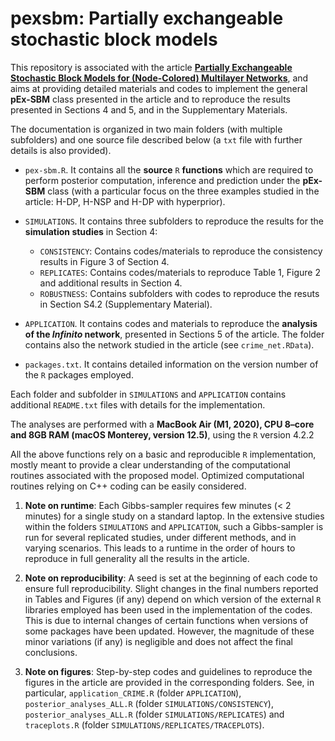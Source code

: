 # pexsbm: Partially exchangeable stochastic block models

This repository is associated with the article [**Partially Exchangeable Stochastic Block Models for (Node-Colored) Multilayer Networks**](https://arxiv.org/abs/2410.10619), and aims at providing detailed materials and codes to implement the general **pEx-SBM** class presented in the article and to reproduce the results presented in Sections 4 and 5, and in the Supplementary Materials.

The documentation is organized in two main folders (with multiple subfolders) and one source file described below (a `txt` file with further details is also provided).

- `pex-sbm.R`. It contains all the **source** `R` **functions** which are required to perform posterior computation, inference and prediction under the **pEx-SBM** class (with a particular focus on the three examples studied in the article: H-DP, H-NSP and H-DP with hyperprior).

- `SIMULATIONS`. It contains three subfolders to reproduce the results for the **simulation studies** in Section 4:
	- `CONSISTENCY`: Contains codes/materials to reproduce the consistency results in Figure 3 of Section 4.
	- `REPLICATES`: Contains codes/materials to reproduce Table 1, Figure 2 and additional results in Section 4.
	- `ROBUSTNESS`: Contains subfolders with codes to reproduce the resuts in Section S4.2 (Supplementary Material).
	
- `APPLICATION`. It contains codes and materials to reproduce the **analysis of the *Infinito* network**, presented in Sections 5 of the article. The folder contains also the network studied in the article (see `crime_net.RData`).

- `packages.txt`. It contains detailed information on the version number of the `R` packages employed.

Each folder and subfolder in `SIMULATIONS` and `APPLICATION` contains additional `README.txt` files with details for the implementation.

The analyses are performed with a **MacBook Air (M1, 2020), CPU 8–core and 8GB RAM (macOS Monterey, version 12.5)**, using the `R` version 4.2.2

All the above functions rely on a basic and reproducible `R` implementation, mostly meant to provide a clear understanding of the computational routines associated with the proposed model. Optimized computational routines relying on C++ coding can be easily considered. 

1. **Note on runtime**: Each Gibbs-sampler requires few minutes (< 2 minutes) for a single study on a standard laptop. In the extensive studies within the folders `SIMULATIONS` and `APPLICATION`, such a Gibbs-sampler is run for several replicated studies, under different methods, and in varying scenarios. This leads to a runtime in the order of hours to reproduce in full generality all the results in the article. 

2. **Note on reproducibility**: A seed is set at the beginning of each code to ensure full reproducibility. Slight changes in the final numbers reported in Tables and Figures (if any) depend on which version of the external `R` libraries employed has been used in the implementation of the codes. This is due to internal changes of certain functions when versions of some packages have been updated. However, the magnitude of these minor variations (if any) is negligible and does not affect the final conclusions.

3. **Note on figures**: Step-by-step codes and guidelines to reproduce the figures in the article are provided in the corresponding folders. See, in particular, `application_CRIME.R` (folder `APPLICATION`), `posterior_analyses_ALL.R` (folder `SIMULATIONS/CONSISTENCY`), `posterior_analyses_ALL.R` (folder `SIMULATIONS/REPLICATES`) and `traceplots.R` (folder `SIMULATIONS/REPLICATES/TRACEPLOTS`).
